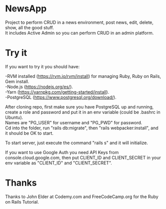# NewsApp

Project to perform CRUD in a news environment, post news, edit, delete, show, all the good stuff.  
It includes Active Admin so you can perform CRUD in an admin platform.

# Try it

If you want to try it you should have:

-RVM installed (https://rvm.io/rvm/install) for managing Ruby, Ruby on Rails, Gem install.  
-Node.js (https://nodejs.org/es/).  
-Yarn (https://yarnpkg.com/getting-started/install).  
-PostgreSQL (https://www.postgresql.org/download/).

After cloning repo, first make sure you have PostgreSQL up and running, create a role and password and put it in an env variable (could be .bashrc in Ubuntu).  
Names are "PG_USER" for username and "PG_PWD" for password.  
Cd into the folder, run "rails db:migrate", then "rails webpacker:install", and it should be OK to start.

To start server, just execute the command "rails s" and it will initialize.

If you want to use Google Auth you need API Keys from console.cloud.google.com, then put CLIENT_ID and CLIENT_SECRET in your env variable as "CLIENT_ID" and "CLIENT_SECRET".

# Thanks

Thanks to John Elder at Codemy.com and FreeCodeCamp.org for the Ruby on Rails Tutorial.
